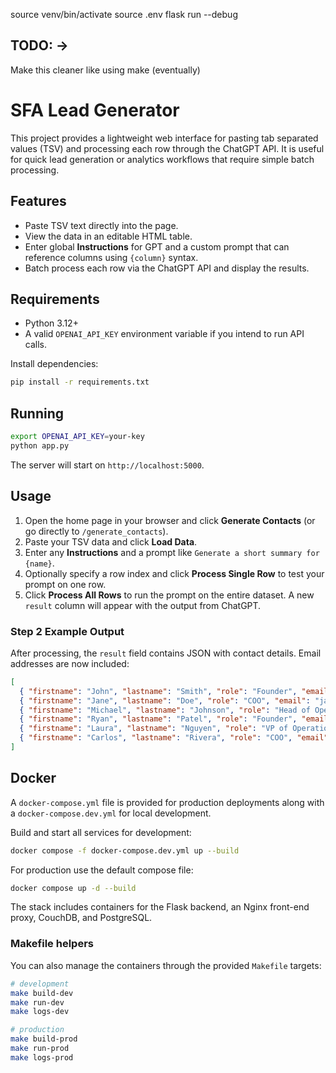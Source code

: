 source venv/bin/activate
source .env
flask run --debug


## TODO: -> 
Make this cleaner like using make (eventually)


# SFA Lead Generator

This project provides a lightweight web interface for pasting tab separated values (TSV) and processing each row through the ChatGPT API. It is useful for quick lead generation or analytics workflows that require simple batch processing.

## Features

- Paste TSV text directly into the page.
- View the data in an editable HTML table.
- Enter global **Instructions** for GPT and a custom prompt that can reference columns using `{column}` syntax.
- Batch process each row via the ChatGPT API and display the results.

## Requirements

- Python 3.12+
- A valid `OPENAI_API_KEY` environment variable if you intend to run API calls.

Install dependencies:

```bash
pip install -r requirements.txt
```

## Running

```bash
export OPENAI_API_KEY=your-key
python app.py
```

The server will start on `http://localhost:5000`.

## Usage

1. Open the home page in your browser and click **Generate Contacts** (or go directly to `/generate_contacts`).
2. Paste your TSV data and click **Load Data**.
3. Enter any **Instructions** and a prompt like `Generate a short summary for {name}`.
4. Optionally specify a row index and click **Process Single Row** to test your prompt on one row.
5. Click **Process All Rows** to run the prompt on the entire dataset. A new `result` column will appear with the output from ChatGPT.

### Step 2 Example Output

After processing, the `result` field contains JSON with contact details. Email addresses are now included:

```json
[
  { "firstname": "John", "lastname": "Smith", "role": "Founder", "email": "john.smith@abccompany.com" },
  { "firstname": "Jane", "lastname": "Doe", "role": "COO", "email": "jane.doe@abccompany.com" },
  { "firstname": "Michael", "lastname": "Johnson", "role": "Head of Operations", "email": "michael.johnson@abccompany.com" },
  { "firstname": "Ryan", "lastname": "Patel", "role": "Founder", "email": "ryan.patel@abccompany.com" },
  { "firstname": "Laura", "lastname": "Nguyen", "role": "VP of Operations", "email": "laura.nguyen@abccompany.com" },
  { "firstname": "Carlos", "lastname": "Rivera", "role": "COO", "email": "carlos.rivera@abccompany.com" }
]
```

## Docker

A `docker-compose.yml` file is provided for production deployments along with a
`docker-compose.dev.yml` for local development.

Build and start all services for development:

```bash
docker compose -f docker-compose.dev.yml up --build
```

For production use the default compose file:

```bash
docker compose up -d --build
```

The stack includes containers for the Flask backend, an Nginx front-end proxy,
CouchDB, and PostgreSQL.

### Makefile helpers

You can also manage the containers through the provided `Makefile` targets:

```bash
# development
make build-dev
make run-dev
make logs-dev

# production
make build-prod
make run-prod
make logs-prod
```

